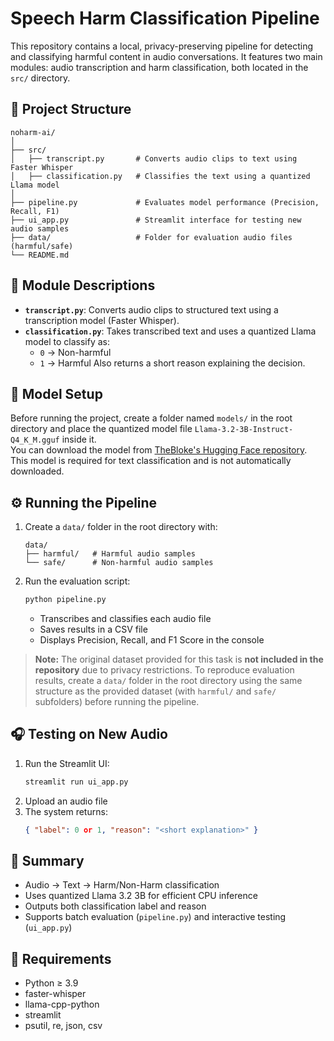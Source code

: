 # Speech Harm Classification Pipeline

This repository contains a local, privacy-preserving pipeline for detecting and classifying harmful content in audio conversations. It features two main modules: audio transcription and harm classification, both located in the `src/` directory.

## 📂 Project Structure
```
noharm-ai/
│
├── src/
│   ├── transcript.py       # Converts audio clips to text using Faster Whisper
│   ├── classification.py   # Classifies the text using a quantized Llama model
│
├── pipeline.py             # Evaluates model performance (Precision, Recall, F1)
├── ui_app.py               # Streamlit interface for testing new audio samples
├── data/                   # Folder for evaluation audio files (harmful/safe)
└── README.md
```

## 🧩 Module Descriptions
- **`transcript.py`**: Converts audio clips to structured text using a transcription model (Faster Whisper).
- **`classification.py`**: Takes transcribed text and uses a quantized Llama model to classify as:
  - `0` → Non-harmful
  - `1` → Harmful
  Also returns a short reason explaining the decision.

## 🧠 Model Setup
Before running the project, create a folder named `models/` in the root directory and place the quantized model file `Llama-3.2-3B-Instruct-Q4_K_M.gguf` inside it.  
You can download the model from [TheBloke's Hugging Face repository](https://huggingface.co/TheBloke/Llama-3.2-3B-Instruct-GGUF).  
This model is required for text classification and is not automatically downloaded.

## ⚙️ Running the Pipeline
1. Create a `data/` folder in the root directory with:
   ```
   data/
   ├── harmful/   # Harmful audio samples
   └── safe/      # Non-harmful audio samples
   ```
2. Run the evaluation script:
   ```bash
   python pipeline.py
   ```
   - Transcribes and classifies each audio file
   - Saves results in a CSV file
   - Displays Precision, Recall, and F1 Score in the console

> **Note:** The original dataset provided for this task is **not included in the repository** due to privacy restrictions. To reproduce evaluation results, create a `data/` folder in the root directory using the same structure as the provided dataset (with `harmful/` and `safe/` subfolders) before running the pipeline.

## 🎧 Testing on New Audio
1. Run the Streamlit UI:
   ```bash
   streamlit run ui_app.py
   ```
2. Upload an audio file
3. The system returns:
   ```json
   { "label": 0 or 1, "reason": "<short explanation>" }
   ```

## 🧠 Summary
- Audio → Text → Harm/Non-Harm classification
- Uses quantized Llama 3.2 3B for efficient CPU inference
- Outputs both classification label and reason
- Supports batch evaluation (`pipeline.py`) and interactive testing (`ui_app.py`)

## 🧰 Requirements
- Python ≥ 3.9  
- faster-whisper  
- llama-cpp-python  
- streamlit  
- psutil, re, json, csv

